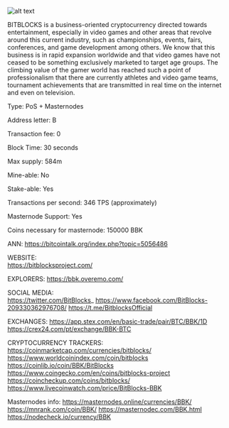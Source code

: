![alt text](https://i.imgur.com/agQOdVT.png)

 BITBLOCKS is a business-oriented
cryptocurrency directed towards
entertainment, especially in video
games and other areas that revolve
around this current industry, such
as championships, events, fairs,
conferences, and game
development among others. We
know that this business is in rapid
expansion worldwide and that
video games have not ceased to be
something exclusively marketed to
target age groups. The climbing
value of the gamer world has
reached such a point of
professionalism that there are
currently athletes and video game
teams, tournament achievements
that are transmitted in real time on
the internet and even on television.


Type: PoS + Masternodes

Address letter: B

Transaction fee: 0

Block Time: 30 seconds

Max supply: 584m

Mine-able: No

Stake-able: Yes

Transactions per second: 346 TPS (approximately)

Masternode Support: Yes

Coins necessary for masternode:  150000 BBK

ANN: 
https://bitcointalk.org/index.php?topic=5056486

 WEBSITE:  
https://bitblocksproject.com/

 EXPLORERS: 
https://bbk.overemo.com/


 SOCIAL MEDIA:  
https://twitter.com/BitBlocks_
https://www.facebook.com/BitBlocks-209330362976708/
https://t.me/BitblocksOfficial

 EXCHANGES:
https://app.stex.com/en/basic-trade/pair/BTC/BBK/1D
https://crex24.com/pt/exchange/BBK-BTC

 CRYPTOCURRENCY TRACKERS:  
https://coinmarketcap.com/currencies/bitblocks/
https://www.worldcoinindex.com/coin/bitblocks 
https://coinlib.io/coin/BBK/BitBlocks
https://www.coingecko.com/en/coins/bitblocks-project
https://coincheckup.com/coins/bitblocks/
https://www.livecoinwatch.com/price/BitBlocks-BBK

 Masternodes info: 
https://masternodes.online/currencies/BBK/
https://mnrank.com/coin/BBK/
https://masternodec.com/BBK.html
https://nodecheck.io/currency/BBK
